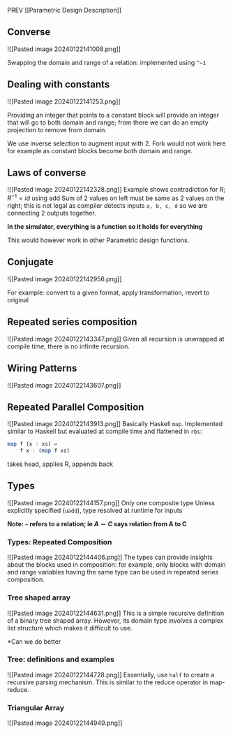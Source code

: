 PREV [[Parametric Design Description]]
## Converse
![[Pasted image 20240122141008.png]]

Swapping the domain and range of a relation: implemented using `^~1`

## Dealing with constants
![[Pasted image 20240122141253.png]]

Providing an integer that points to a constant block will provide an integer that will go to both domain and range; from there we can do an empty projection to remove from domain. 

We use inverse selection to augment input with 2. Fork would not work here for example as constant blocks become both domain and range.

## Laws of converse
![[Pasted image 20240122142328.png]]
Example shows contradiction for $R ; R^{-1}= id$ using add
Sum of 2 values on left must be same as 2 values on the right; this is not legal as compiler detects inputs `a, b, c, d` so we are connecting 2 outputs together.

**In the simulator, everything is a function so it holds for everything**

This would however work in other Parametric design functions. 

## Conjugate
![[Pasted image 20240122142956.png]]

For example: convert to a given format, apply transformation, revert to original

## Repeated series composition
![[Pasted image 20240122143347.png]]
Given all recursion is unwrapped at compile time, there is no infinite recursion.

## Wiring Patterns
![[Pasted image 20240122143607.png]]

## Repeated Parallel Composition
![[Pasted image 20240122143913.png]]
Basically Haskell `map`.
Implemented similar to Haskell but evaluated at compile time and flattened in `rbs`:
```haskell
map f (x : xs) = 
	f x : (map f xs)
```
takes head, applies R, appends back

## Types
![[Pasted image 20240122144157.png]]
Only one composite type
Unless explicitly specified (`uadd`), type resolved at runtime for inputs

**Note: `~` refers to a relation; ie $A \sim C$ says relation from A to C**
### Types: Repeated Composition
![[Pasted image 20240122144406.png]]
The types can provide insights about the blocks used in composition: for example, only blocks with domain and range variables having the same type can be used in repeated series composition.

### Tree shaped array
![[Pasted image 20240122144631.png]]
This is a simple recursive definition of a binary tree shaped array. However, its domain type involves a complex list structure which makes it difficult to use.

*Can we do better

### Tree: definitions and examples
![[Pasted image 20240122144728.png]]
Essentially, use `half` to create a recursive parsing mechanism. This is similar to the reduce operator in map-reduce. 
### Triangular Array
![[Pasted image 20240122144949.png]]
